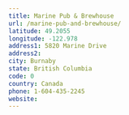 ```yaml
---
title: Marine Pub & Brewhouse
url: /marine-pub-and-brewhouse/
latitude: 49.2055
longitude: -122.978
address1: 5820 Marine Drive
address2: 
city: Burnaby
state: British Columbia
code: 0
country: Canada
phone: 1-604-435-2245
website: 
---
```


